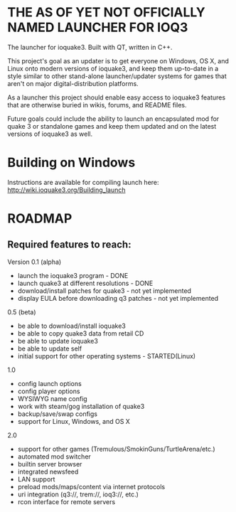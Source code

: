 THE AS OF YET NOT OFFICIALLY NAMED LAUNCHER FOR IOQ3
====================================================

The launcher for ioquake3. Built with QT, written in C++. 

This project's goal as an updater is to get everyone on Windows, OS X, and Linux onto modern versions of ioquake3, and keep them up-to-date in a style similar to other stand-alone launcher/updater systems for games that aren't on major digital-distribution platforms.

As a launcher this project should enable easy access to ioquake3 features that are otherwise buried in wikis, forums, and README files.

Future goals could include the ability to launch an encapsulated mod for quake 3 or standalone games and keep them updated and on the latest versions of ioquake3 as well.

Building on Windows
=====
Instructions are available for compiling launch here:
http://wiki.ioquake3.org/Building_launch

ROADMAP
=======

Required features to reach:
---------------------------

Version 0.1 (alpha)

  * launch the ioquake3 program - DONE
  * launch quake3 at different resolutions - DONE
  * download/install patches for quake3 - not yet implemented
  * display EULA before downloading q3 patches - not yet implemented


0.5 (beta)

  * be able to download/install ioquake3
  * be able to copy quake3 data from retail CD
  * be able to update ioquake3
  * be able to update self
  * initial support for other operating systems - STARTED(Linux)

1.0

  * config launch options
  * config player options
  * WYSIWYG name config
  * work with steam/gog installation of quake3
  * backup/save/swap configs
  * support for Linux, Windows, and OS X

2.0

  * support for other games (Tremulous/SmokinGuns/TurtleArena/etc.)
  * automated mod switcher
  * builtin server browser
  * integrated newsfeed
  * LAN support
  * preload mods/maps/content via internet protocols
  * uri integration (q3://, trem://, ioq3://, etc.)
  * rcon interface for remote servers
